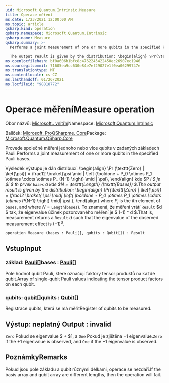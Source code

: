 ```yaml
---
uid: Microsoft.Quantum.Intrinsic.Measure
title: Operace měření
ms.date: 1/23/2021 12:00:00 AM
ms.topic: article
qsharp.kind: operation
qsharp.namespace: Microsoft.Quantum.Intrinsic
qsharp.name: Measure
qsharp.summary: >-
  Performs a joint measurement of one or more qubits in the specified Pauli bases.

  The output result is given by the distribution: \begin{align} \Pr(\texttt{Zero} | \ket{\psi}) = \frac12 \braket{ \psi \mid| \left( \boldone + P_0 \otimes P_1 \otimes \cdots \otimes P_{N-1} \right) \mid| \psi }, \end{align} where $P_i$ is the $i$th element of `bases`, and where $N = \texttt{Length}(\texttt{bases})$. That is, measurement returns a `Result` $d$ such that the eigenvalue of the observed measurement effect is $(-1)^d$.
ms.openlocfilehash: bf0a606b1bfc8c4762245422450ec26907ec1946
ms.sourcegitcommit: 71605ea9cc630e84e7ef29027e1f0ea06299747e
ms.translationtype: MT
ms.contentlocale: cs-CZ
ms.lasthandoff: 01/26/2021
ms.locfileid: "98818772"
---
```

# <a name="measure-operation"></a><span data-ttu-id="64e0b-102">Operace měření</span><span class="sxs-lookup"><span data-stu-id="64e0b-102">Measure operation</span></span>

<span data-ttu-id="64e0b-103">Obor názvů: [Microsoft.. vnitřní](xref:Microsoft.Quantum.Intrinsic)</span><span class="sxs-lookup"><span data-stu-id="64e0b-103">Namespace: [Microsoft.Quantum.Intrinsic](xref:Microsoft.Quantum.Intrinsic)</span></span>

<span data-ttu-id="64e0b-104">Balíček: [Microsoft. ProQSharpme. Core](https://nuget.org/packages/Microsoft.Quantum.QSharp.Core)</span><span class="sxs-lookup"><span data-stu-id="64e0b-104">Package: [Microsoft.Quantum.QSharp.Core](https://nuget.org/packages/Microsoft.Quantum.QSharp.Core)</span></span>


<span data-ttu-id="64e0b-105">Provede společné měření jednoho nebo více qubits v zadaných základech Pauli.</span><span class="sxs-lookup"><span data-stu-id="64e0b-105">Performs a joint measurement of one or more qubits in the specified Pauli bases.</span></span>

<span data-ttu-id="64e0b-106">Výsledek výstupu je dán distribucí: \begin{align} \Pr (\texttt{Zero} | \ket{\psi}) = \frac12 \braket{\psi \mid | \left (\boldone + P_0 \otimes P_1 \otimes \cdots \otimes P_ {N-1} \right) \mid | \psi}, \end{align} kde $P _i $ je $i $ th prvek `bases` a kde $N = \texttt{Length} (\texttt{Bases}) $.</span><span class="sxs-lookup"><span data-stu-id="64e0b-106">The output result is given by the distribution: \begin{align} \Pr(\texttt{Zero} | \ket{\psi}) = \frac12 \braket{ \psi \mid| \left( \boldone + P_0 \otimes P_1 \otimes \cdots \otimes P_{N-1} \right) \mid| \psi }, \end{align} where $P_i$ is the $i$th element of `bases`, and where $N = \texttt{Length}(\texttt{bases})$.</span></span>
<span data-ttu-id="64e0b-107">To znamená, že měření vrátí `Result` $d $ tak, že eigenvalue účinek pozorovaného měření je $ (-1) ^ d $.</span><span class="sxs-lookup"><span data-stu-id="64e0b-107">That is, measurement returns a `Result` $d$ such that the eigenvalue of the observed measurement effect is $(-1)^d$.</span></span>

```qsharp
operation Measure (bases : Pauli[], qubits : Qubit[]) : Result
```


## <a name="input"></a><span data-ttu-id="64e0b-108">Vstup</span><span class="sxs-lookup"><span data-stu-id="64e0b-108">Input</span></span>

### <a name="bases--pauli"></a><span data-ttu-id="64e0b-109">základ: [Pauli](xref:microsoft.quantum.lang-ref.pauli)[]</span><span class="sxs-lookup"><span data-stu-id="64e0b-109">bases : [Pauli](xref:microsoft.quantum.lang-ref.pauli)[]</span></span>

<span data-ttu-id="64e0b-110">Pole hodnot qubit Pauli, které označují faktory tensor produktů na každé qubit.</span><span class="sxs-lookup"><span data-stu-id="64e0b-110">Array of single-qubit Pauli values indicating the tensor product factors on each qubit.</span></span>


### <a name="qubits--qubit"></a><span data-ttu-id="64e0b-111">qubits: [qubit](xref:microsoft.quantum.lang-ref.qubit)[]</span><span class="sxs-lookup"><span data-stu-id="64e0b-111">qubits : [Qubit](xref:microsoft.quantum.lang-ref.qubit)[]</span></span>

<span data-ttu-id="64e0b-112">Registrace qubits, která se má měřit</span><span class="sxs-lookup"><span data-stu-id="64e0b-112">Register of qubits to be measured.</span></span>



## <a name="output--__invalidresult__"></a><span data-ttu-id="64e0b-113">Výstup: __neplatný <Result>__</span><span class="sxs-lookup"><span data-stu-id="64e0b-113">Output : __invalid<Result>__</span></span>

<span data-ttu-id="64e0b-114">`Zero` Pokud se eigenvalue $ + $1, a `One` Pokud je zjištěna $-$1 eigenvalue.</span><span class="sxs-lookup"><span data-stu-id="64e0b-114">`Zero` if the $+1$ eigenvalue is observed, and `One` if the $-1$ eigenvalue is observed.</span></span>

## <a name="remarks"></a><span data-ttu-id="64e0b-115">Poznámky</span><span class="sxs-lookup"><span data-stu-id="64e0b-115">Remarks</span></span>

<span data-ttu-id="64e0b-116">Pokud jsou pole základu a qubit různými délkami, operace se nezdaří.</span><span class="sxs-lookup"><span data-stu-id="64e0b-116">If the basis array and qubit array are different lengths, then the operation will fail.</span></span>